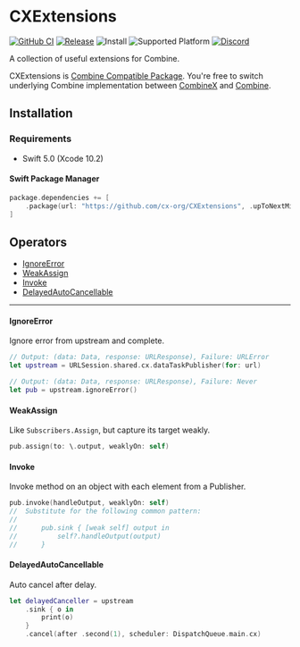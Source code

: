 # CXExtensions

[![GitHub CI](https://github.com/cx-org/CXExtensions/workflows/CI/badge.svg)](https://github.com/cx-org/CXExtensions/actions)
[![Release](https://img.shields.io/github/release-pre/cx-org/CXExtensions)](https://github.com/cx-org/CXExtensions/releases)
![Install](https://img.shields.io/badge/install-Swift_PM%20%7C%20CocoaPods-ff69b4)
![Supported Platform](https://img.shields.io/badge/platform-Linux%20%7C%20macOS%20%7C%20iOS%20%7C%20watchOS%20%7C%20tvOS-lightgrey)
[![Discord](https://img.shields.io/badge/chat-discord-9cf)](https://discord.gg/9vzqgZx)

A collection of useful extensions for Combine.

CXExtensions is [Combine Compatible Package](https://github.com/cx-org/CombineX/wiki/Combine-Compatible-Package). You're free to switch underlying Combine implementation between [CombineX](https://github.com/cx-org/CombineX) and [Combine](https://developer.apple.com/documentation/combine).

## Installation

### Requirements

- Swift 5.0 (Xcode 10.2)

#### Swift Package Manager

```swift
package.dependencies += [
    .package(url: "https://github.com/cx-org/CXExtensions", .upToNextMinor(from: "0.2.0")),
]
```


## Operators

- [IgnoreError](#IgnoreError)
- [WeakAssign](#WeakAssign)
- [Invoke](#Invoke)
- [DelayedAutoCancellable](#DelayedAutoCancellable)

---

#### IgnoreError

Ignore error from upstream and complete.

```swift
// Output: (data: Data, response: URLResponse), Failure: URLError
let upstream = URLSession.shared.cx.dataTaskPublisher(for: url)

// Output: (data: Data, response: URLResponse), Failure: Never
let pub = upstream.ignoreError()
```

#### WeakAssign

Like `Subscribers.Assign`, but capture its target weakly.

```swift
pub.assign(to: \.output, weaklyOn: self)
```

#### Invoke

Invoke method on an object with each element from a Publisher.

```swift
pub.invoke(handleOutput, weaklyOn: self)
//  Substitute for the following common pattern:
//
//      pub.sink { [weak self] output in
//          self?.handleOutput(output)
//      }
```

#### DelayedAutoCancellable

Auto cancel after delay.

```swift
let delayedCanceller = upstream
    .sink { o in
        print(o)
    }
    .cancel(after .second(1), scheduler: DispatchQueue.main.cx)
```
